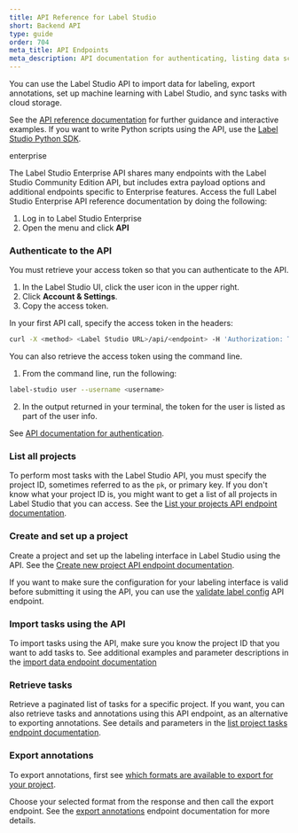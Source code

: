 ```yaml
---
title: API Reference for Label Studio
short: Backend API
type: guide
order: 704
meta_title: API Endpoints
meta_description: API documentation for authenticating, listing data science projects, importing predictions and raw data and exporting annotated data, and user management in Label Studio.
---
```


You can use the Label Studio API to import data for labeling, export annotations, set up machine learning with Label Studio, and sync tasks with cloud storage. 

See the [API reference documentation](/api) for further guidance and interactive examples. If you want to write Python scripts using the API, use the [Label Studio Python SDK](sdk.html). 

<div class="admonition enterprise">
    <p class="admonition-title">enterprise</p>
    <p>
The Label Studio Enterprise API shares many endpoints with the Label Studio Community Edition API, but includes extra payload options and additional endpoints specific to Enterprise features. Access the full Label Studio Enterprise API reference documentation by doing the following:</p>
<ol>
<li>Log in to Label Studio Enterprise</li>
<li>Open the menu and click <b>API</b></li>
</ol>
</div>

### Authenticate to the API

You must retrieve your access token so that you can authenticate to the API.

1. In the Label Studio UI, click the user icon in the upper right.
2. Click **Account & Settings**.
3. Copy the access token. 

In your first API call, specify the access token in the headers: 
```bash
curl -X <method> <Label Studio URL>/api/<endpoint> -H 'Authorization: Token <token>'
```

You can also retrieve the access token using the command line. 
1. From the command line, run the following: 
```bash
label-studio user --username <username>
```
2. In the output returned in your terminal, the token for the user is listed as part of the user info.  

See [API documentation for authentication](/api#section/Authentication).

### List all projects

To perform most tasks with the Label Studio API, you must specify the project ID, sometimes referred to as the `pk`, or primary key. If you don't know what your project ID is, you might want to get a list of all projects in Label Studio that you can access. See the [List your projects API endpoint documentation](/api#operation/api_projects_list).

### Create and set up a project

Create a project and set up the labeling interface in Label Studio using the API. See the [Create new project API endpoint documentation](/api#operation/api_projects_create).

If you want to make sure the configuration for your labeling interface is valid before submitting it using the API, you can use the [validate label config](/api#operation/api_projects_validate_create) API endpoint.

### Import tasks using the API

To import tasks using the API, make sure you know the project ID that you want to add tasks to. See additional examples and parameter descriptions in the [import data endpoint documentation](/api#operation/api_projects_import_create)

### Retrieve tasks
Retrieve a paginated list of tasks for a specific project. If you want, you can also retrieve tasks and annotations using this API endpoint, as an alternative to exporting annotations. See details and parameters in the [list project tasks endpoint documentation](/api#operation/api_projects_tasks_list).

### Export annotations

To export annotations, first see [which formats are available to export for your project](/api#operation/api_projects_export_formats_read). 

Choose your selected format from the response and then call the export endpoint. See the [export annotations](/api#operation/api_projects_export_read) endpoint documentation for more details.
